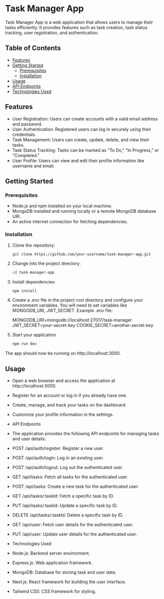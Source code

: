 # Task Manager App

Task Manager App is a web application that allows users to manage their tasks efficiently. It provides features such as task creation, task status tracking, user registration, and authentication.

## Table of Contents
- [Features](#features)
- [Getting Started](#getting-started)
  - [Prerequisites](#prerequisites)
  - [Installation](#installation)
- [Usage](#usage)
- [API Endpoints](#api-endpoints)
- [Technologies Used](#technologies-used)

## Features

- User Registration: Users can create accounts with a valid email address and password.
- User Authentication: Registered users can log in securely using their credentials.
- Task Management: Users can create, update, delete, and view their tasks.
- Task Status Tracking: Tasks can be marked as "To Do," "In Progress," or "Completed."
- User Profile: Users can view and edit their profile information like username and email.

## Getting Started

### Prerequisites

- Node.js and npm installed on your local machine.
- MongoDB installed and running locally or a remote MongoDB database URI.
- An active internet connection for fetching dependencies.

### Installation

1. Clone the repository:

   ```bash
   git clone https://github.com/your-username/task-manager-app.git

2. Change into the project directory:

    ```bash
    cd task-manager-app
   
3. Install dependencies:

    ```
    npm install

4. Create a .env file in the project root directory and configure your environment variables. You will need to set variables like MONGODB_URI, JWT_SECRET .Example .env file:

    MONGODB_URI=mongodb://localhost:27017/task-manager
    JWT_SECRET=your-secret-key
    COOKIE_SECRET=another-secret-key

5. Start your application

    ```bash
    npm run dev

The app should now be running on http://localhost:3000.

## Usage

- Open a web browser and access the application at http://localhost:3000.
- Register for an account or log in if you already have one.
- Create, manage, and track your tasks on the dashboard.
- Customize your profile information in the settings.
- API Endpoints
- The application provides the following API endpoints for managing tasks and user details:

- POST /api/auth/register: Register a new user.
- POST /api/auth/login: Log in an existing user.
- POST /api/auth/logout: Log out the authenticated user.
- GET /api/tasks: Fetch all tasks for the authenticated user.
- POST /api/tasks: Create a new task for the authenticated user.
- GET /api/tasks/:taskId: Fetch a specific task by ID.
- PUT /api/tasks/:taskId: Update a specific task by ID.
- DELETE /api/tasks/:taskId: Delete a specific task by ID.
- GET /api/user: Fetch user details for the authenticated user.
- PUT /api/user: Update user details for the authenticated user.
- Technologies Used
- Node.js: Backend server environment.
- Express.js: Web application framework.
- MongoDB: Database for storing task and user data.
- Next.js: React framework for building the user interface.
- Tailwind CSS: CSS framework for styling.


